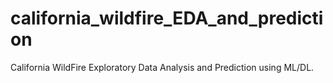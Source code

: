 # california_wildfire_EDA_and_prediction
California WildFire Exploratory Data Analysis and Prediction using ML/DL.
